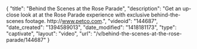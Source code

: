 {
    "title": "Behind the Scenes at the Rose Parade",
    "description": "Get an up-close look at at the Rose Parade experience with exclusive behind-the-scenes footage. http:\/\/www.petco.com.",
    "videoid": "144687",
    "date_created": "1394589013",
    "date_modified": "1418181173",
    "type": "captivate",
    "layout": "video",
    "url": "\/v\/behind-the-scenes-at-the-rose-parade\/144687"
}